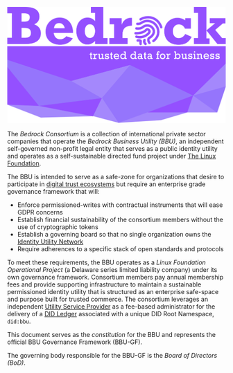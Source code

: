 
![logo](./img/consortium-logo.png)

The *Bedrock Consortium* is a collection of international private sector companies that operate the *Bedrock Business Utility (BBU)*, an independent self-governed non-profit legal entity that serves as a public identity utility and operates as a self-sustainable directed fund project under [The Linux Foundation](http://linuxfoundation.org/).

The BBU is intended to serve as a safe-zone for organizations that desire to participate in [digital trust ecosystems](./gf_info/glossary.md) but require an enterprise grade governance framework that will:

* Enforce permissioned-writes with contractual instruments that will ease GDPR concerns
* Establish financial sustainability of the consortium members without the use of cryptographic tokens
* Establish a governing board so that no single organization owns the [Identity Utility Network](./gf_info/glossary.md)
* Require adherences to a specific stack of open standards and protocols

To meet these requirements, the BBU operates as a *Linux Foundation Operational Project* (a Delaware series limited liability company) under its own governance framework. Consortium members pay annual membership fees and provide supporting infrastructure to maintain a sustainable permissioned identity utility that is structured as an enterprise safe-space and purpose built for trusted commerce. The consortium leverages an independent [Utility Service Provider](./gf_info/glossary.md) as a fee-based administrator for the delivery of a [DID Ledger](./gf_info/glossary.md) associated with a unique DID Root Namespace, ```did:bbu```.

This document serves as the *constitution* for the BBU and represents the official BBU Governance Framework (BBU-GF).

The governing body responsible for the BBU-GF is the *Board of Directors (BoD)*.
